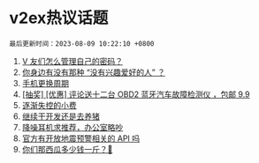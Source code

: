# v2ex热议话题

`最后更新时间：2023-08-09 10:22:10 +0800`

1. [V 友们怎么管理自己的密码？](https://www.v2ex.com/t/963304)
1. [你身边有没有那种 “没有兴趣爱好的人” ？](https://www.v2ex.com/t/963384)
1. [手机更换周期](https://www.v2ex.com/t/963296)
1. [[抽奖] [优惠] 评论送十二台 OBD2 蓝牙汽车故障检测仪 ，包邮 9.9](https://www.v2ex.com/t/963309)
1. [逐渐失控的小费](https://www.v2ex.com/t/963313)
1. [继续干开发还是去养猪](https://www.v2ex.com/t/963463)
1. [降噪耳机求推荐，办公室略吵](https://www.v2ex.com/t/963289)
1. [官方有开放地震预警相关的 API 吗](https://www.v2ex.com/t/963300)
1. [你们那西瓜多少钱一斤？🍉](https://www.v2ex.com/t/963433)


